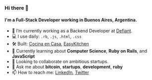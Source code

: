 ### Hi there 👋

#### I'm a Full-Stack Developer working in Buenos Aires, Argentina.


- 🔭 I’m currently working as a Backend Developer at [Defiant](https://defiantapp.tech/).
- 💻 I use daily: `.rb`, `.js`, `.html`, `.css`
- 🛠 Built: [Cocina en Casa](https://cocinaencasa.com.ar), [EasyKitchen](https://easy-kitchen-app.herokuapp.com/)
- 🌱 Currently learning about **Computer Science**, **Ruby on Rails**, and **JavaScript**
- 🤟 Looking to collaborate on ambitious startups.
- 💬 Ask me about **bitcoin**, **startups**, **development**, **ruby**
- 📫 How to reach me: [LinkedIn](https://www.linkedin.com/in/santillapur/), [Twitter](https://twitter.com/SantiagoLlapur)
